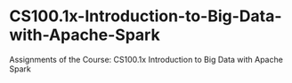 # CS100.1x-Introduction-to-Big-Data-with-Apache-Spark
Assignments of the Course: CS100.1x Introduction to Big Data with Apache Spark
